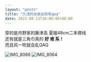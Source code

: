 ```yaml
---
layout: "posts"
title: "久违的女装出街啦qwq"
date: 2022-08-13T16:00:00+08:00
---
```


穿的是月野家的藤津高 夏服48cm二本襟线  
还有就是三角巾真的 **好 难 系！**  
而且风一吹就会乱QAQ  

![IMG_8066](/img/diray/TSUKINO/IMG_8066.jpeg)
![IMG_8064](/img/diray/TSUKINO/IMG_8064.jpeg)